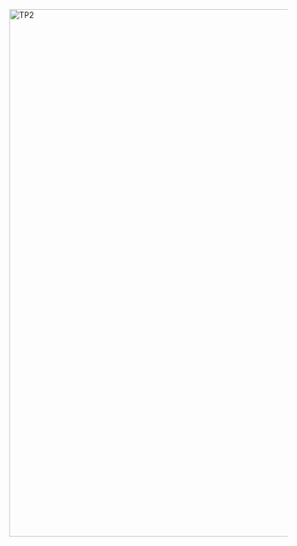 <img width="954" alt="TP2" src="https://github.com/abdobzx/Java_TP/assets/61870589/4133e95e-7bf0-4062-a32f-f9ab5ef99b69">
